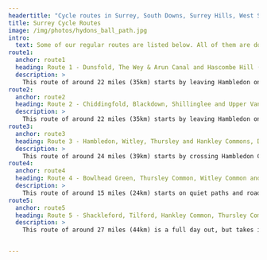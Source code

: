 ```yaml
---
headertitle: "Cycle routes in Surrey, South Downs, Surrey Hills, West Sussex, Guildford, Haslemere, Farnham, Godalming, Chiddingfold and Petworth."
title: Surrey Cycle Routes
image: /img/photos/hydons_ball_path.jpg
intro: 
  text: Some of our regular routes are listed below. All of them are downloadable via a GPX file to your GPS device or smartphone.
route1:
  anchor: route1
  heading: Route 1 - Dunsfold, The Wey & Arun Canal and Hascombe Hill (3.5 to 4 hours)
  description: >
    This route of around 22 miles (35km) starts by leaving Hambledon on a quiet country road where you can get used to your bike. Then heads into the woods south of Dunsfold, before following the Wey & Arun canal north through some wonderful quiet countryside to the Three Compasses pub. From there we'll head north to do a circuit of Hascombe Hill ending at The White Horse in Hascombe. Finally we'll climb up onto the Greensand Way to return to Hambledon. Around 80% of the route is off-road and the total ascent is 517m.
route2:
  anchor: route2
  heading: Route 2 - Chiddingfold, Blackdown, Shillinglee and Upper Vann (3.5 to 4 hours)
  description: >
    This route of around 22 miles (35km) starts by leaving Hambledon on a back road to Chiddingfold where you can get used to your bike. Then heads up Blackdown for some of the best views in the South of England, before heading down to the quintessential English village of Lurgashall and the Noah's Ark pub. From there we'll head north through woodland through Shillinglee. Finally we'll climb up to the hidden hamlet of Upper Vann to return to Hambledon. Around 70% of the route is off-road and the total ascent is 611m.
route3:
  anchor: route3
  heading: Route 3 - Hambledon, Witley, Thursley and Hankley Commons, Devil's Punchbowl, Chiddingfold, Dunsfold and Upper Vann (3.5 to 4 hours)
  description: >
    This route of around 24 miles (39km) starts by crossing Hambledon Common where you can get used to your bike. Then across Witley, Thursley and Hankley Commons. From Hankley Common we'll head south to the Devil's Punchbowl and up Gibbet Hill, then drop down to Grayswood. A cross-country route to Chiddingfold and then on to Dunsfold. From Dunsfold we'll take a scenic route around the back of Vann House. Finally we'll climb up to the hidden hamlet of Upper Vann to return to Hambledon. Around 80% of the route is off-road and the total ascent is 619m.
route4:
  anchor: route4
  heading: Route 4 - Bowlhead Green, Thursley Common, Witley Common and Busses Common (2 to 2.5 hours)
  description: >
    This route of around 15 miles (24km) starts on quiet paths and roads to Bowlhead Green. Then follows bridleways around Thursley National Nature Reserve. From there the route crosses over into Witley Common and returns to Hambledon via Busses Common. Around 70% of the route is off-road and the total ascent is 363m.
route5:
  anchor: route5
  heading: Route 5 - Shackleford, Tilford, Hankley Common, Thursley Common (5 to 6 hours)
  description: >
    This route of around 27 miles (44km) is a full day out, but takes in seven pubs, a brewery and three cafes, so you won't be short of sustenance. It starts by heading north from Hambledon to cross the A3 at Eashing, then heads towards Shackelford. You now go cross country to Tilford before heading south to Frensham Big Pond. From here you start heading east across Hankley and Thursley Commons, cross the A3 and head back towards Hambledon. Around 80% of the route is off-road and the total ascent is 589m.


---
```


